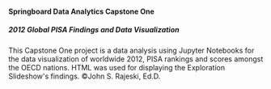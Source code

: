 #### Springboard Data Analytics Capstone One
##### 2012 Global PISA Findings and Data Visualization
This Capstone One project is a data analysis using Jupyter Notebooks for the data visualization of worldwide 2012, 
PISA rankings and scores amongst the OECD nations. HTML was used for displaying the Exploration Slideshow's findings.
©John S. Rajeski, Ed.D.
